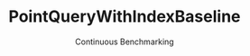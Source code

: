 ---
layout: docu
title: PointQueryWithIndexBaseline
subtitle: Continuous Benchmarking
selected: Micro
expanded: Benchmarking
benchmark: /individual_results/PointQueryWithIndexBaseline.html
---